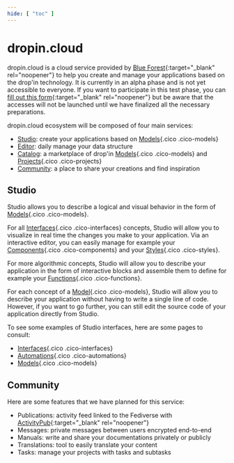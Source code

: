 ```yaml
---
hide: [ "toc" ]
---
```

# dropin.cloud

dropin.cloud is a cloud service provided by [Blue Forest](https://blueforest.cc){:target="_blank" rel="noopener"} to help you create and manage your applications based on the drop'in technology. It is currently in an alpha phase and is not yet accessible to everyone. If you want to participate in this test phase, you can [fill out this form](https://docs.google.com/forms/d/e/1FAIpQLSejGbv2SCbZ7xZwpdGSDTqEi3e7eg2FQNmsoZeJWaNxv27Nkw/viewform){:target="_blank" rel="noopener"} but be aware that the accesses will not be launched until we have finalized all the necessary preparations.

dropin.cloud ecosystem will be composed of four main services:

- [Studio](#studio): create your applications based on [Models](/concepts/catalog/models/){.cico .cico-models}
- [Editor](/concepts/editor/): daily manage your data structure
- [Catalog](/concepts/catalog/): a marketplace of drop'in [Models](/concepts/catalog/models/){.cico .cico-models} and [Projects](/concepts/catalog/projects/){.cico .cico-projects}
- [Community](#community): a place to share your creations and find inspiration


## Studio
Studio allows you to describe a logical and visual behavior in the form of [Models](/concepts/catalog/models/){.cico .cico-models}.

For all [Interfaces](/concepts/interfaces/){.cico .cico-interfaces} concepts, Studio will allow you to visualize in real time the changes you make to your application. Via an interactive editor, you can easily manage for example your [Components](/concepts/interfaces/components/){.cico .cico-components} and your [Styles](/concepts/interfaces/styles/){.cico .cico-styles}.

For more algorithmic concepts, Studio will allow you to describe your application in the form of interactive blocks and assemble them to define for example your [Functions](/concepts/automations/functions/){.cico .cico-functions}.

For each concept of a [Model](/concepts/catalog/models/){.cico .cico-models}, Studio will allow you to describe your application without having to write a single line of code. However, if you want to go further, you can still edit the source code of your application directly from Studio.

To see some examples of Studio interfaces, here are some pages to consult:

- [Interfaces](/concepts/interfaces/#studio-overview-dropincloud){.cico .cico-interfaces}
- [Automations](/concepts/automations/#studio-overview-dropincloud){.cico .cico-automations}
- [Models](/concepts/catalog/models/#studio-overview-dropincloud){.cico .cico-models}


## Community
Here are some features that we have planned for this service:

- Publications: activity feed linked to the Fediverse with [ActivityPub](https://www.w3.org/TR/activitypub/){:target="_blank" rel="noopener"}
- Messages: private messages between users encrypted end-to-end
- Manuals: write and share your documentations privately or publicly
- Translations: tool to easily translate your content
- Tasks: manage your projects with tasks and subtasks
